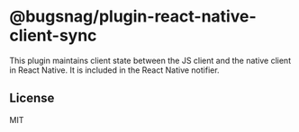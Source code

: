 # @bugsnag/plugin-react-native-client-sync

This plugin maintains client state between the JS client and the native client in React Native. It is included in the React Native notifier.

## License
MIT
